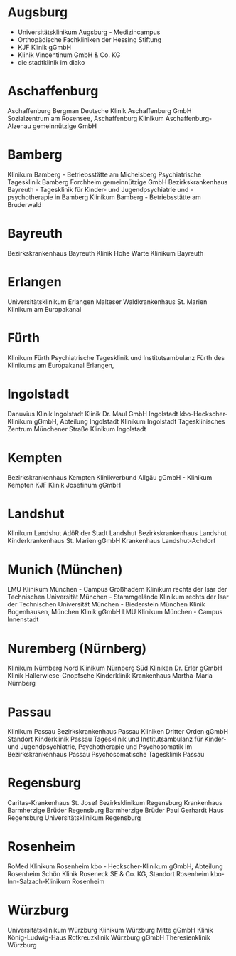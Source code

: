 
# Augsburg
- Universitätsklinikum Augsburg - Medizincampus
- Orthopädische Fachkliniken der Hessing Stiftung
- KJF Klinik gGmbH
- Klinik Vincentinum GmbH & Co. KG
- die stadtklinik im diako


# Aschaffenburg
Aschaffenburg
Bergman Deutsche Klinik Aschaffenburg GmbH
Sozialzentrum am Rosensee, Aschaffenburg
Klinikum Aschaffenburg-Alzenau gemeinnützige GmbH


# Bamberg
Klinikum Bamberg - Betriebsstätte am Michelsberg
Psychiatrische Tagesklinik Bamberg Forchheim gemeinnützige GmbH
Bezirkskrankenhaus Bayreuth - Tagesklinik für Kinder- und Jugendpsychiatrie und -psychotherapie in Bamberg
Klinikum Bamberg - Betriebsstätte am Bruderwald


# Bayreuth
Bezirkskrankenhaus Bayreuth
Klinik Hohe Warte
Klinikum Bayreuth


# Erlangen
Universitätsklinikum Erlangen
Malteser Waldkrankenhaus St. Marien
Klinikum am Europakanal


# Fürth
Klinikum Fürth
Psychiatrische Tagesklinik und Institutsambulanz Fürth des Klinikums am Europakanal Erlangen,


# Ingolstadt
Danuvius Klinik Ingolstadt
Klinik Dr. Maul GmbH Ingolstadt
kbo-Heckscher-Klinikum gGmbH, Abteilung Ingolstadt
Klinikum Ingolstadt Tagesklinisches Zentrum Münchener Straße
Klinikum Ingolstadt


# Kempten
Bezirkskrankenhaus Kempten
Klinikverbund Allgäu gGmbH - Klinikum Kempten
KJF Klinik Josefinum gGmbH


# Landshut
Klinikum Landshut AdöR der Stadt Landshut
Bezirkskrankenhaus Landshut
Kinderkrankenhaus St. Marien gGmbH
Krankenhaus Landshut-Achdorf


# Munich (München)
LMU Klinikum München - Campus Großhadern
Klinikum rechts der Isar der Technischen Universität München - Stammgelände
Klinikum rechts der Isar der Technischen Universität München - Biederstein
München Klinik Bogenhausen, München Klinik gGmbH
LMU Klinikum München - Campus Innenstadt


# Nuremberg (Nürnberg)
Klinikum Nürnberg Nord
Klinikum Nürnberg Süd
Kliniken Dr. Erler gGmbH
Klinik Hallerwiese-Cnopfsche Kinderklinik
Krankenhaus Martha-Maria Nürnberg


# Passau
Klinikum Passau
Bezirkskrankenhaus Passau
Kliniken Dritter Orden gGmbH Standort Kinderklinik Passau
Tagesklinik und Institutsambulanz für Kinder- und Jugendpsychiatrie, Psychotherapie und Psychosomatik im Bezirkskrankenhaus Passau
Psychosomatische Tagesklinik Passau


# Regensburg
Caritas-Krankenhaus St. Josef
Bezirksklinikum Regensburg
Krankenhaus Barmherzige Brüder Regensburg
Barmherzige Brüder Paul Gerhardt Haus Regensburg
Universitätsklinikum Regensburg


# Rosenheim
RoMed Klinikum Rosenheim
kbo - Heckscher-Klinikum gGmbH, Abteilung Rosenheim
Schön Klinik Roseneck SE & Co. KG, Standort Rosenheim
kbo-Inn-Salzach-Klinikum Rosenheim


# Würzburg
Universitätsklinikum Würzburg
Klinikum Würzburg Mitte gGmbH
Klinik König-Ludwig-Haus
Rotkreuzklinik Würzburg gGmbH
Theresienklinik Würzburg


